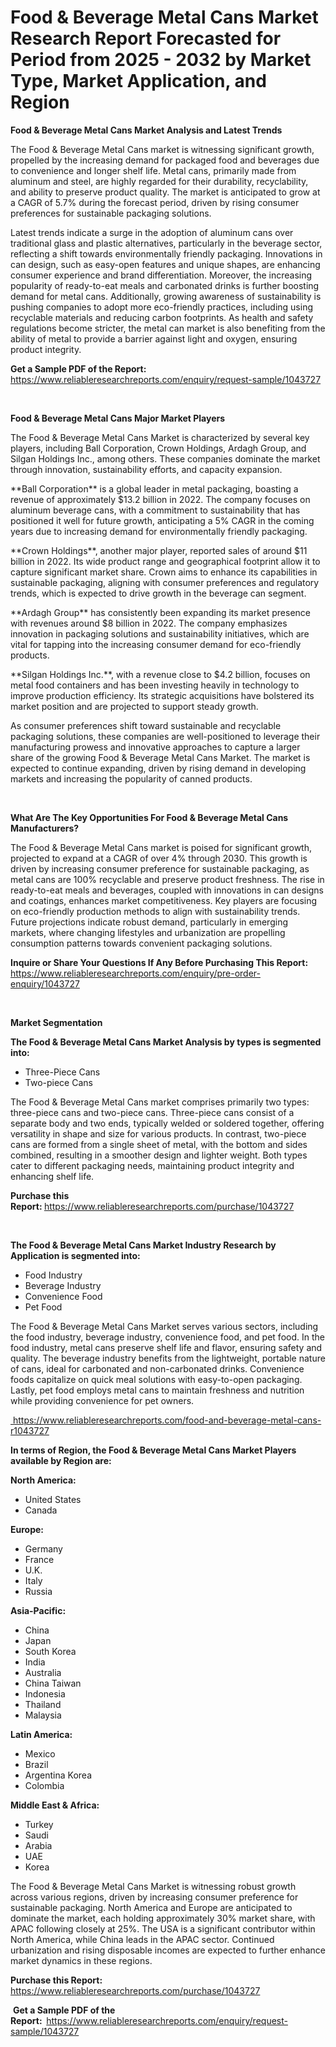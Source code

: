 <p><h1>Food & Beverage Metal Cans Market Research Report Forecasted for Period from 2025 -  2032 by Market Type, Market Application, and Region</h1></p><p><strong>Food & Beverage Metal Cans Market Analysis and Latest Trends</strong></p>
<p><p>The Food & Beverage Metal Cans market is witnessing significant growth, propelled by the increasing demand for packaged food and beverages due to convenience and longer shelf life. Metal cans, primarily made from aluminum and steel, are highly regarded for their durability, recyclability, and ability to preserve product quality. The market is anticipated to grow at a CAGR of 5.7% during the forecast period, driven by rising consumer preferences for sustainable packaging solutions.</p><p>Latest trends indicate a surge in the adoption of aluminum cans over traditional glass and plastic alternatives, particularly in the beverage sector, reflecting a shift towards environmentally friendly packaging. Innovations in can design, such as easy-open features and unique shapes, are enhancing consumer experience and brand differentiation. Moreover, the increasing popularity of ready-to-eat meals and carbonated drinks is further boosting demand for metal cans. Additionally, growing awareness of sustainability is pushing companies to adopt more eco-friendly practices, including using recyclable materials and reducing carbon footprints. As health and safety regulations become stricter, the metal can market is also benefiting from the ability of metal to provide a barrier against light and oxygen, ensuring product integrity.</p></p>
<p><strong>Get a Sample PDF of the Report:&nbsp;</strong> <a href="https://www.reliableresearchreports.com/enquiry/request-sample/1043727?utm_campaign=2278&utm_medium=2&utm_source=Github&utm_content=ia&utm_term=19042025&utm_id=food-beverage-metal-cans">https://www.reliableresearchreports.com/enquiry/request-sample/1043727</a></p>
<p>&nbsp;</p>
<p><strong>Food & Beverage Metal Cans Major Market Players</strong></p>
<p><p>The Food & Beverage Metal Cans Market is characterized by several key players, including Ball Corporation, Crown Holdings, Ardagh Group, and Silgan Holdings Inc., among others. These companies dominate the market through innovation, sustainability efforts, and capacity expansion.</p><p>**Ball Corporation** is a global leader in metal packaging, boasting a revenue of approximately $13.2 billion in 2022. The company focuses on aluminum beverage cans, with a commitment to sustainability that has positioned it well for future growth, anticipating a 5% CAGR in the coming years due to increasing demand for environmentally friendly packaging.</p><p>**Crown Holdings**, another major player, reported sales of around $11 billion in 2022. Its wide product range and geographical footprint allow it to capture significant market share. Crown aims to enhance its capabilities in sustainable packaging, aligning with consumer preferences and regulatory trends, which is expected to drive growth in the beverage can segment.</p><p>**Ardagh Group** has consistently been expanding its market presence with revenues around $8 billion in 2022. The company emphasizes innovation in packaging solutions and sustainability initiatives, which are vital for tapping into the increasing consumer demand for eco-friendly products.</p><p>**Silgan Holdings Inc.**, with a revenue close to $4.2 billion, focuses on metal food containers and has been investing heavily in technology to improve production efficiency. Its strategic acquisitions have bolstered its market position and are projected to support steady growth.</p><p>As consumer preferences shift toward sustainable and recyclable packaging solutions, these companies are well-positioned to leverage their manufacturing prowess and innovative approaches to capture a larger share of the growing Food & Beverage Metal Cans Market. The market is expected to continue expanding, driven by rising demand in developing markets and increasing the popularity of canned products.</p></p>
<p>&nbsp;</p>
<p><strong>What Are The Key Opportunities For Food & Beverage Metal Cans Manufacturers?</strong></p>
<p><p>The Food & Beverage Metal Cans market is poised for significant growth, projected to expand at a CAGR of over 4% through 2030. This growth is driven by increasing consumer preference for sustainable packaging, as metal cans are 100% recyclable and preserve product freshness. The rise in ready-to-eat meals and beverages, coupled with innovations in can designs and coatings, enhances market competitiveness. Key players are focusing on eco-friendly production methods to align with sustainability trends. Future projections indicate robust demand, particularly in emerging markets, where changing lifestyles and urbanization are propelling consumption patterns towards convenient packaging solutions.</p></p>
<p><strong>Inquire or Share Your Questions If Any Before Purchasing This Report:</strong> <a href="https://www.reliableresearchreports.com/enquiry/pre-order-enquiry/1043727?utm_campaign=2278&utm_medium=2&utm_source=Github&utm_content=ia&utm_term=19042025&utm_id=food-beverage-metal-cans">https://www.reliableresearchreports.com/enquiry/pre-order-enquiry/1043727</a></p>
<p>&nbsp;</p>
<p><strong>Market Segmentation</strong></p>
<p><strong>The Food & Beverage Metal Cans Market Analysis by types is segmented into:</strong></p>
<p><ul><li>Three-Piece Cans</li><li>Two-piece Cans</li></ul></p>
<p><p>The Food & Beverage Metal Cans market comprises primarily two types: three-piece cans and two-piece cans. Three-piece cans consist of a separate body and two ends, typically welded or soldered together, offering versatility in shape and size for various products. In contrast, two-piece cans are formed from a single sheet of metal, with the bottom and sides combined, resulting in a smoother design and lighter weight. Both types cater to different packaging needs, maintaining product integrity and enhancing shelf life.</p></p>
<p><strong>Purchase this Report:&nbsp;</strong><a href="https://www.reliableresearchreports.com/purchase/1043727?utm_campaign=2278&utm_medium=2&utm_source=Github&utm_content=ia&utm_term=19042025&utm_id=food-beverage-metal-cans">https://www.reliableresearchreports.com/purchase/1043727</a></p>
<p>&nbsp;</p>
<p><strong>The Food & Beverage Metal Cans Market Industry Research by Application is segmented into:</strong></p>
<p><ul><li>Food Industry</li><li>Beverage Industry</li><li>Convenience Food</li><li>Pet Food</li></ul></p>
<p><p>The Food & Beverage Metal Cans Market serves various sectors, including the food industry, beverage industry, convenience food, and pet food. In the food industry, metal cans preserve shelf life and flavor, ensuring safety and quality. The beverage industry benefits from the lightweight, portable nature of cans, ideal for carbonated and non-carbonated drinks. Convenience foods capitalize on quick meal solutions with easy-to-open packaging. Lastly, pet food employs metal cans to maintain freshness and nutrition while providing convenience for pet owners.</p></p>
<p><a href="https://www.reliableresearchreports.com/food-and-beverage-metal-cans-r1043727?utm_campaign=2278&utm_medium=2&utm_source=Github&utm_content=ia&utm_term=19042025&utm_id=food-beverage-metal-cans">&nbsp;https://www.reliableresearchreports.com/food-and-beverage-metal-cans-r1043727</a></p>
<p><strong>In terms of Region, the Food & Beverage Metal Cans Market Players available by Region are:</strong></p>
<p>
    <p> <strong> North America: </strong>
        <ul>
            <li>United States</li>
            <li>Canada</li>
        </ul>
        </p> 
    <p> <strong> Europe: </strong>
        <ul>
            <li>Germany</li>
            <li>France</li>
            <li>U.K.</li>
            <li>Italy</li>
            <li>Russia</li>
        </ul>
        </p> 
    <p> <strong> Asia-Pacific: </strong>
        <ul>
            <li>China</li>
            <li>Japan</li>
            <li>South Korea</li>
            <li>India</li>
            <li>Australia</li>
            <li>China Taiwan</li>
            <li>Indonesia</li>
            <li>Thailand</li>
            <li>Malaysia</li>
        </ul>
        </p> 
    <p> <strong> Latin America: </strong>
        <ul>
            <li>Mexico</li>
            <li>Brazil</li>
            <li>Argentina Korea</li>
            <li>Colombia</li>
        </ul>
        </p> 
    <p> <strong> Middle East & Africa: </strong>
        <ul>
            <li>Turkey</li>
            <li>Saudi</li>
            <li>Arabia</li>
            <li>UAE</li>
            <li>Korea</li>
        </ul>
    </p>
    </p>
<p><p>The Food & Beverage Metal Cans Market is witnessing robust growth across various regions, driven by increasing consumer preference for sustainable packaging. North America and Europe are anticipated to dominate the market, each holding approximately 30% market share, with APAC following closely at 25%. The USA is a significant contributor within North America, while China leads in the APAC sector. Continued urbanization and rising disposable incomes are expected to further enhance market dynamics in these regions.</p></p>
<p><strong>Purchase this Report: </strong><a href="https://www.reliableresearchreports.com/purchase/1043727?utm_campaign=2278&utm_medium=2&utm_source=Github&utm_content=ia&utm_term=19042025&utm_id=food-beverage-metal-cans">https://www.reliableresearchreports.com/purchase/1043727</a></p>
<p>&nbsp;<strong>Get a Sample PDF of the Report:&nbsp;&nbsp;</strong><a href="https://www.reliableresearchreports.com/enquiry/request-sample/1043727?utm_campaign=2278&utm_medium=2&utm_source=Github&utm_content=ia&utm_term=19042025&utm_id=food-beverage-metal-cans">https://www.reliableresearchreports.com/enquiry/request-sample/1043727</a></p>
<p><strong></strong></p>
<p><p></p><p></p><p></p></p>